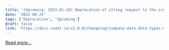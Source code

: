 ```yaml
---
title: '[Upcoming: 2023-01-10] Deprecation of string request to the create connections endpoint '
date: '2022-08-25'
tags: ['Deprecation', 'Upcoming']
draft: false
link: 'https://docs.codat.io/v2.0.0/changelog/company-data-data-types-now-viewed-via-dropdown'
---
```


[Read more...](https://docs.codat.io/v2.0.0/changelog/company-data-data-types-now-viewed-via-dropdown)
